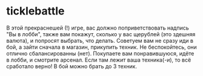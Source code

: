 # ticklebattle
В этой прекраснешей (!) игре, вас должно поприветствовать надпись "Вы в лобби", также вам покажут, сколько у вас щерублей (это здешняя валюта), и попросят выбрать, что делать. Советуем вам не сразу иди в бой, а зайти сначала в магазин, прикупить техник. Не беспокойтесь, они отлично сбалансированны (нет). Покупаете вам понравившуюся, идёте в лобби, и смотрите арсенал. Если там лежит ваша техника(-и), то всё сработало верно! В бой можно брать до 3 техник. 
